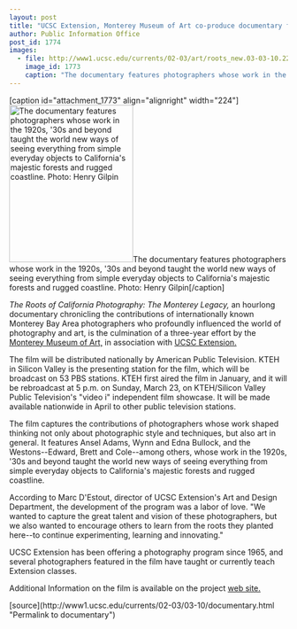 ```yaml
---
layout: post
title: "UCSC Extension, Monterey Museum of Art co-produce documentary for nationwide broadcast"
author: Public Information Office
post_id: 1774
images:
  - file: http://www1.ucsc.edu/currents/02-03/art/roots_new.03-03-10.224.jpg
    image_id: 1773
    caption: "The documentary features photographers whose work in the 1920s, '30s and beyond taught the world new ways of seeing everything from simple everyday objects to California's majestic forests and rugged coastline. Photo: Henry Gilpin"
---
```


[caption id="attachment_1773" align="alignright" width="224"]<a href="http://localhost/mysite/wp-content/uploads/2003/03/roots_new.03-03-10.224.jpg"><img class="size-full wp-image-1773" src="http://localhost/mysite/wp-content/uploads/2003/03/roots_new.03-03-10.224.jpg" alt="The documentary features photographers whose work in the 1920s, '30s and beyond taught the world new ways of seeing everything from simple everyday objects to California's majestic forests and rugged coastline. Photo: Henry Gilpin" width="224" height="284" /></a>The documentary features photographers whose work in the 1920s, '30s and beyond taught the world new ways of seeing everything from simple everyday objects to California's majestic forests and rugged coastline. Photo: Henry Gilpin[/caption]
<p>
  <i>The Roots of California Photography: The Monterey Legacy,</i> an hourlong documentary chronicling the contributions of internationally known Monterey Bay Area photographers who profoundly influenced the world of photography and art, is the culmination of a three-year effort by the <a href="http://www.montereyart.org">Monterey Museum of Art,</a> in association with <a href="http://www.ucsc-extension.edu">UCSC Extension.</a>
</p>
<p>
  The film will be distributed nationally by American Public Television. KTEH in Silicon Valley is the presenting station for the film, which will be broadcast on 53 PBS stations. KTEH first aired the film in January, and it will be rebroadcast at 5 p.m. on Sunday, March 23, on KTEH/Silicon Valley Public Television's "video i" independent film showcase. It will be made available nationwide in April to other public television stations.
</p>
<p>
  The film captures the contributions of photographers whose work shaped thinking not only about photographic style and techniques, but also art in general. It features Ansel Adams, Wynn and Edna Bullock, and the Westons--Edward, Brett and Cole--among others, whose work in the 1920s, '30s and beyond taught the world new ways of seeing everything from simple everyday objects to California's majestic forests and rugged coastline.<br>
</p>
<p>
  According to Marc D'Estout, director of UCSC Extension's Art and Design Department, the development of the program was a labor of love. "We wanted to capture the great talent and vision of these photographers, but we also wanted to encourage others to learn from the roots they planted here--to continue experimenting, learning and innovating."<br>
</p>
<p>
  UCSC Extension has been offering a photography program since 1965, and several photographers featured in the film have taught or currently teach Extension classes.<br>
</p>
<p>
  Additional Information on the film is available on the project <a href="http://www.ucsc-extension.edu/roots">web site.</a><br>
</p>
[source](http://www1.ucsc.edu/currents/02-03/03-10/documentary.html "Permalink to documentary")
